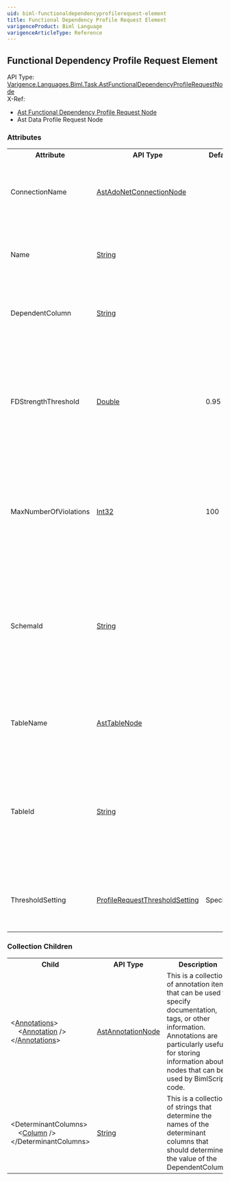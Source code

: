 ```yaml
---
uid: biml-functionaldependencyprofilerequest-element
title: Functional Dependency Profile Request Element
varigenceProduct: Biml Language
varigenceArticleType: Reference
---
```

## Functional Dependency Profile Request Element<div class="AssemblyInfoGroup"><div class="CrossReferenceGroup"><div class="CrossReferenceHeader">API Type:</div><div class="CrossReferenceValue"><a href="../api-reference/Varigence.Languages.Biml.Task.AstFunctionalDependencyProfileRequestNode.html">Varigence.Languages.Biml.Task.AstFunctionalDependencyProfileRequestNode</a></div></div><div class="CrossReferenceGroup"><div class="CrossReferenceHeader">X-Ref:</div><ul class="xrefRow"><li><a class='xref' href ="Varigence.Languages.Biml.Task.AstFunctionalDependencyProfileRequestNode.html">Ast Functional Dependency Profile Request Node</a></li><li><span>Ast Data Profile Request Node</span></li></ul></div></div><div class="AttributeGroup"><h3>Attributes</h3><table id="AttributeList" class="AttributeList"><tbody><tr><th class="AttributeNameColumnHeader">Attribute</th><th class="AttributeTypeColumnHeader">API Type</th><th class="AttributeDefaultColumnHeader">Default</th><th class="AttributeSummaryColumnHeader">Description</th></tr><tr class="ad0"><td class="AttributeName">ConnectionName</td><td class="AttributeType"><a href="../api-reference/Varigence.Languages.Biml.Connection.AstAdoNetConnectionNode.html">AstAdoNetConnectionNode</a></td><td class="AttributeDefault">&nbsp;</td><td class="AttributeSummary"><div class ="SummaryItem">This value specifies the connection that will be used to access the target table. This is a required reference to an existing definiton.</div></td></tr><tr class="ad1"><td class="AttributeName">Name</td><td class="AttributeType"><a href="https://msdn.microsoft.com/en-us/library/System.String.aspx">String</a></td><td class="AttributeDefault">&nbsp;</td><td class="AttributeSummary"><div class ="SummaryItem">Specifies the name of the object.  This name can be used to reference this object from anywhere else in the program. This is a required property</div></td></tr><tr class="ad0"><td class="AttributeName">DependentColumn</td><td class="AttributeType"><a href="https://msdn.microsoft.com/en-us/library/System.String.aspx">String</a></td><td class="AttributeDefault">&nbsp;</td><td class="AttributeSummary"><div class ="SummaryItem">This value specifies the name of the column whose value should be determined by the DeterminantColumns. </div></td></tr><tr class="ad1"><td class="AttributeName">FDStrengthThreshold</td><td class="AttributeType"><a href="https://msdn.microsoft.com/en-us/library/System.Double.aspx">Double</a></td><td class="AttributeDefault">0.95</td><td class="AttributeSummary"><div class ="SummaryItem">This value specifies the threshold for functional dependency strength that must be satisfied before functional dependency strength is reported.  This value must be specified in conjunction with a ThresholdSetting of 'Specified'.  The default is 0.95. </div></td></tr><tr class="ad0"><td class="AttributeName">MaxNumberOfViolations</td><td class="AttributeType"><a href="https://msdn.microsoft.com/en-us/library/System.Int32.aspx">Int32</a></td><td class="AttributeDefault">100</td><td class="AttributeSummary"><div class ="SummaryItem">This value specifies the maximum number of functional dependency violations to report.  If ThresholdSetting is 'Exact', then this property is ignored (as it is implied to be 0).  The default is 100. </div></td></tr><tr class="ad1"><td class="AttributeName">SchemaId</td><td class="AttributeType"><a href="https://msdn.microsoft.com/en-us/library/System.String.aspx">String</a></td><td class="AttributeDefault">&nbsp;</td><td class="AttributeSummary"><div class ="SummaryItem">This value specifies the name of the schema that contains the table that will examined by the data profile task.  This property is used in conjunction with TableId when the table cannot be referenced by the Table property, because it has not been modeled in the Biml project. </div></td></tr><tr class="ad0"><td class="AttributeName">TableName</td><td class="AttributeType"><a href="../api-reference/Varigence.Languages.Biml.Table.AstTableNode.html">AstTableNode</a></td><td class="AttributeDefault">&nbsp;</td><td class="AttributeSummary"><div class ="SummaryItem">This value specifies a direct connection to the table that will examined by the data profile task. This references an existing definiton.</div></td></tr><tr class="ad1"><td class="AttributeName">TableId</td><td class="AttributeType"><a href="https://msdn.microsoft.com/en-us/library/System.String.aspx">String</a></td><td class="AttributeDefault">&nbsp;</td><td class="AttributeSummary"><div class ="SummaryItem">This value specifies the name of the table that will examined by the data profile task.  This property is used in conjunction with SchemaId when the table cannot be referenced by the Table property, because it has not been modeled in the Biml project. </div></td></tr><tr class="ad0"><td class="AttributeName">ThresholdSetting</td><td class="AttributeType"><a href="../api-reference/Varigence.Languages.Biml.Task.ProfileRequestThresholdSetting.html">ProfileRequestThresholdSetting</a></td><td class="AttributeDefault">Specified</td><td class="AttributeSummary"><div class ="SummaryItem">This value specifies the conditions under which the strength of a given functional dependency will be reported. The default is 'Specified'. </div></td></tr></tbody></table></div><div class="ChildGroup">### Collection Children<table id="ChildList" class="ChildList"><tbody><tr><th class="ChildNameColumnHeader">Child</th><th class="ChildTypeColumnHeader">API Type</th><th class="ChildSummaryColumnHeader">Description</th></tr><tr class="cd0"><td class="ChildName"><span class="punc">&lt;</span><a href=Varigence.Languages.Biml.AstNode_Annotations.html">Annotations</a><span class="punc">&gt;</span><br />&nbsp;&nbsp;&nbsp;&nbsp;<span class="punc">&lt;</span><a href=Varigence.Languages.Biml.AstAnnotationNode.html">Annotation</a> <span class="punc">/&gt;</span><br /><span class="punc">&lt;/</span><a href=Varigence.Languages.Biml.AstNode_Annotations.html">Annotations</a><span class="punc">&gt;</span></td><td class="ChildType"><a href="../api-reference/Varigence.Languages.Biml.AstAnnotationNode.html">AstAnnotationNode</a></td><td class="ChildSummary"><div class ="SummaryItem">This is a collection of annotation items that can be used to specify documentation, tags, or other information.  Annotations are particularly useful for storing information about nodes that can be used by BimlScript code. </div> </td></tr><tr class="cd1"><td class="ChildName"><span class="punc">&lt;</span>DeterminantColumns<span class="punc">&gt;</span><br />&nbsp;&nbsp;&nbsp;&nbsp;<span class="punc">&lt;</span><a href=https://msdn.microsoft.com/en-us/library/System.String.aspx">Column</a> <span class="punc">/&gt;</span><br /><span class="punc">&lt;/</span>DeterminantColumns<span class="punc">&gt;</span></td><td class="ChildType"><a href="https://msdn.microsoft.com/en-us/library/System.String.aspx">String</a></td><td class="ChildSummary"><div class ="SummaryItem">This is a collection of strings that determine the names of the determinant columns that should determine the value of the DependentColumn. </div> </td></tr></tbody></table></div>